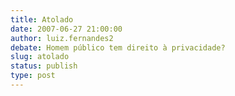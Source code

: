 ```yaml
---
title: Atolado
date: 2007-06-27 21:00:00
author: luiz.fernandes2
debate: Homem público tem direito à privacidade?
slug: atolado
status: publish 
type: post
---
```



